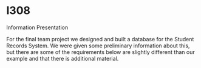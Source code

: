 # I308
Information Presentation

For the final team project we designed and built a database for the Student Records System. We were given some preliminary information about this, but there are some of the requirements below are slightly different than our example and that there is additional material. 
